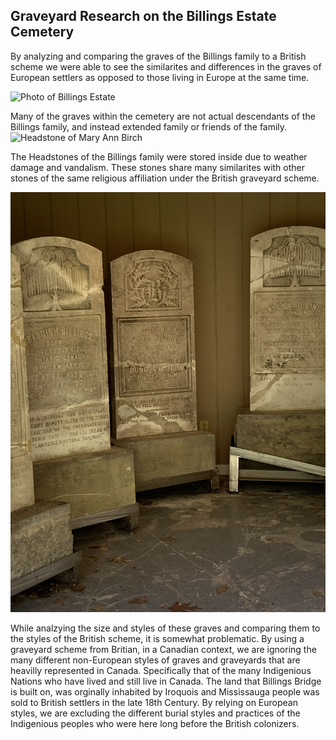 ## Graveyard Research on the Billings Estate Cemetery
By analyzing and comparing the graves of the Billings family to a British scheme we were able to see the similarites and differences in the graves of European settlers as opposed to those living in Europe at the same time.

![Photo of Billings Estate](IMG_0118.JPG)

Many of the graves within the cemetery are not actual descendants of the Billings family, and instead extended family or friends of the family. 
![Headstone of Mary Ann Birch](IMG_0108.JPG)

The Headstones of the Billings family were stored inside due to weather damage and vandalism. These stones share many similarites with other stones of the same religious affiliation under the British graveyard scheme. 

![Billings family Headstones](IMG_0116.JPG)

While analzying the size and styles of these graves and comparing them to the styles of the British scheme, it is somewhat problematic. By using a graveyard scheme from Britian, in a Canadian context, we are ignoring the many different non-European styles of graves and graveyards that are heavilly represented in Canada. Specifically that of the many Indigenious Nations who have lived and still live in Canada. The land that Billings Bridge is built on, was orginally inhabited by Iroquois and Mississauga people was sold to British settlers in the late 18th Century. By relying on European styles, we are excluding the different burial styles and practices of the Indigenious peoples who were here long before the British colonizers. 
